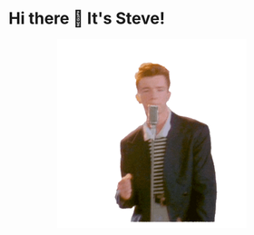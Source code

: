 # Hi there 👋 It's Steve!

<p align="center">
  <img width="333" src="https://raw.githubusercontent.com/SteveHawk/SteveHawk/master/rick.gif">
</p>
